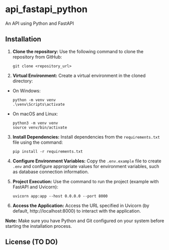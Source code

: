 # api_fastapi_python

An API using Python and FastAPI

## Installation

1. **Clone the repository:** Use the following command to clone the repository from GitHub:

   `git clone <repository_url>`

2. **Virtual Environment:** Create a virtual environment in the cloned directory:

- On Windows:

  ```
  python -m venv venv
  .\venv\Scripts\activate
  ```

- On macOS and Linux:

  ```
  python3 -m venv venv
  source venv/bin/activate
  ```

3. **Install Dependencies:** Install dependencies from the `requirements.txt` file using the command:

   `pip install -r requirements.txt`

4. **Configure Environment Variables:** Copy the `.env.example` file to create `.env` and configure appropriate values for environment variables, such as database connection information.

5. **Project Execution:** Use the command to run the project (example with FastAPI and Uvicorn):

   `uvicorn app:app --host 0.0.0.0 --port 8000`

6. **Access the Application:** Access the URL specified in Uvicorn (by default, http://localhost:8000) to interact with the application.

**Note:** Make sure you have Python and Git configured on your system before starting the installation process.

## License (TO DO)
